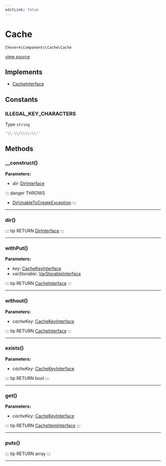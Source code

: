```yaml
---
editLink: false
---
```


# Cache

`Chevere\Components\Cache\Cache`

[view source](https://github.com/chevere/chevere/blob/master/src/Chevere/Components/Cache/Cache.php)

## Implements

- [CacheInterface](../../Interfaces/Cache/CacheInterface.md)

## Constants

### ILLEGAL_KEY_CHARACTERS

Type `string`

```php
'\\.\\/\\\\~\\:'
```

## Methods

### __construct()

**Parameters:**

- *dir*: [DirInterface](../../Interfaces/Filesystem/DirInterface.md)

::: danger THROWS
- [DirUnableToCreateException](../../Exceptions/Filesystem/DirUnableToCreateException.md) 
:::

---

### dir()

::: tip RETURN
[DirInterface](../../Interfaces/Filesystem/DirInterface.md)
:::

---

### withPut()

**Parameters:**

- *key*: [CacheKeyInterface](../../Interfaces/Cache/CacheKeyInterface.md)
- *varStorable*: [VarStorableInterface](../../Interfaces/VarStorable/VarStorableInterface.md)

::: tip RETURN
[CacheInterface](../../Interfaces/Cache/CacheInterface.md)
:::

---

### without()

**Parameters:**

- *cacheKey*: [CacheKeyInterface](../../Interfaces/Cache/CacheKeyInterface.md)

::: tip RETURN
[CacheInterface](../../Interfaces/Cache/CacheInterface.md)
:::

---

### exists()

**Parameters:**

- *cacheKey*: [CacheKeyInterface](../../Interfaces/Cache/CacheKeyInterface.md)

::: tip RETURN
bool
:::

---

### get()

**Parameters:**

- *cacheKey*: [CacheKeyInterface](../../Interfaces/Cache/CacheKeyInterface.md)

::: tip RETURN
[CacheItemInterface](../../Interfaces/Cache/CacheItemInterface.md)
:::

---

### puts()

::: tip RETURN
array
:::

---
